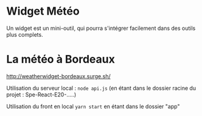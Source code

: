 # Widget Météo

Un widget est un mini-outil, qui pourra s'intégrer facilement dans des outils plus complets.

# La météo à Bordeaux 
http://weatherwidget-bordeaux.surge.sh/

Utilisation du serveur local :
`node api.js` (en étant dans le dossier racine du projet : Spe-React-E20-.....)

Utilisation du front en local
`yarn start` en étant dans le dossier "app"
